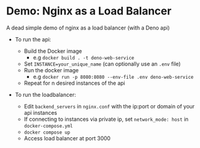 # Demo: Nginx as a Load Balancer

A dead simple demo of nginx as a load balancer (with a Deno api)

- To run the api:

  - Build the Docker image
    - e.g `docker build . -t deno-web-service`
  - Set `INSTANCE=your_unique_name` (can optionally use an `.env` file)
  - Run the docker image
    - e.g `docker run -p 8080:8080 --env-file .env deno-web-service`
  - Repeat for n desired instances of the api

- To run the loadbalancer:
  - Edit `backend_servers` in `nginx.conf` with the ip:port or domain of your api instances
  - If connecting to instances via private ip, set `network_mode: host` in `docker-compose.yml`
  - `docker compose up`
  - Access load balancer at port 3000

